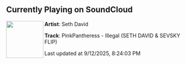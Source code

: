 ## Currently Playing on SoundCloud

[<img align="left" width="100" src="https://i1.sndcdn.com/artworks-5Zo1gL0yO4HVFQEN-XX4ibw-t500x500.png">](https://soundcloud.com/sethdavidmusic/pink-panthress-illegal-seth)

**Artist**: Seth David 

**Track**: PinkPantheress - Illegal (SETH DAVID & SEVSKY FLIP)

Last updated at 9/12/2025, 8:24:03 PM

